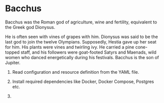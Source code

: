 # Bacchus

Bacchus was the Roman god of agriculture, wine and fertility, 
equivalent to the Greek god Dionysus.

He is often seen with vines of grapes with him. 
Dionysus was said to be the last god to join the twelve Olympians. 
Supposedly, Hestia gave up her seat for him. His plants were vines and twirling ivy. 
He carried a pine cone-topped staff, and his followers were goat-footed Satyrs and Maenads,
wild women who danced energetically during his festivals. 
Bacchus is the son of Jupiter.

1. Read configuration and resource definition from the YAML file.

2. Install required dependencies like Docker, Docker Compose, Postgres etc.

3. 